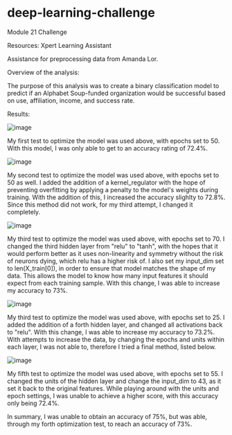# deep-learning-challenge
Module 21 Challenge


Resources: Xpert Learning Assistant

Assistance for preprocessing data from Amanda Lor.

Overview of the analysis:

The purpose of this analysis was to create a binary classification model to predict if an Alphabet Soup-funded organization would be successful based on use, affiliation, income, and success rate.

Results:


![image](https://github.com/user-attachments/assets/f256a174-0115-4c75-a5d5-adc57ee2f4ef)


My first test to optimize the model was used above, with epochs set to 50. With this model, I was only able to get to an accuracy rating of 72.4%. 



![image](https://github.com/user-attachments/assets/6a4f5eec-8ea7-4d96-85dc-0be7217dd1cc)


My second test to optimize the model was used above, with epochs set to 50 as well. I added the addition of a kernel_regulator with the hope of preventing overfitting by applying a penalty to the model's weights during training. With the addition of this, I increased the accuracy slighlty to 72.8%. Since this method did not work, for my third attempt, I changed it completely.



![image](https://github.com/user-attachments/assets/82bb2b58-f41d-46ee-85fb-cf5907688a10)


My third test to optimize the model was used above, with epochs set to 70. I changed the third hidden layer from "relu" to "tanh", with the hopes that it would perform better as it uses non-linearity and symmetry without the risk of neurons dying, which relu has a higher risk of. I also set my input_dim set to len(X_train[0]), in order to ensure that model matches the shape of my data. This allows the model to know how many input features it should expect from each training sample. With this change, I was able to increase my accuracy to 73%.


![image](https://github.com/user-attachments/assets/93028da3-2097-4acf-bb08-7c7283b4f4da)



My third test to optimize the model was used above, with epochs set to 25. I added the addition of a forth hidden layer, and changed all activations back to "relu". With this change, I was able to increase my accuracy to 73.2%. With attempts to increase the data, by changing the epochs and units within each layer, I was not able to, therefore I tried a final method, listed below.



![image](https://github.com/user-attachments/assets/25dcc7d0-e538-44fd-9aa5-8249ec87b46f)



My fifth test to optimize the model was used above, with epochs set to 55. I changed the units of the hidden layer and change the input_dim to 43, as it set it back to the original features. While playing around with the units and epoch settings, I was unable to achieve a higher score, with this accuracy only being 72.4%. 


In summary, I was unable to obtain an accuracy of 75%, but was able, through my forth optimization test, to reach an accuracy of 73%. 

